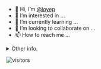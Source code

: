 - 👋 Hi, I’m [@loyep](https://github.com/loyep)
- 👀 I’m interested in ...
- 🌱 I’m currently learning ...
- 💞️ I’m looking to collaborate on ...
- 📫 How to reach me ...

<details>
  <summary>Other info.</summary>
  <br>

<!--START_SECTION:waka-->

```txt
TypeScript   4 hrs 44 mins   ██████████████▓░░░░░░░░░░   58.40 %
JavaScript   1 hr 35 mins    █████░░░░░░░░░░░░░░░░░░░░   19.54 %
JSON         43 mins         ██▒░░░░░░░░░░░░░░░░░░░░░░   08.94 %
Bash         26 mins         █▒░░░░░░░░░░░░░░░░░░░░░░░   05.37 %
Docker       17 mins         █░░░░░░░░░░░░░░░░░░░░░░░░   03.64 %
```

<!--END_SECTION:waka-->

</details>

![visitors](https://visitor-badge.glitch.me/badge?page_id=loyep.loyep)
